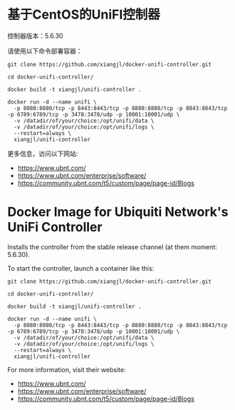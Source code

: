 # 基于CentOS的UniFI控制器

控制器版本：5.6.30

请使用以下命令部署容器：

```
git clone https://github.com/xiangjl/docker-unifi-controller.git

cd docker-unifi-controller/

docker build -t xiangjl/unifi-controller .

docker run -d --name unifi \
  -p 8080:8080/tcp -p 8443:8443/tcp -p 8880:8880/tcp -p 8843:8843/tcp -p 6789:6789/tcp -p 3478:3478/udp -p 10001:10001/udp \
  -v /datadir/of/your/choice:/opt/unifi/data \
  -v /datadir/of/your/choice:/opt/unifi/logs \
  --restart=always \
  xiangjl/unifi-controller
```

更多信息，访问以下网站:
 * https://www.ubnt.com/
 * https://www.ubnt.com/enterprise/software/
 * https://community.ubnt.com/t5/custom/page/page-id/Blogs


# Docker Image for Ubiquiti Network's UniFi Controller

Installs the controller from the stable release channel (at them moment: 5.6.30).

To start the controller, launch a container like this:

```
git clone https://github.com/xiangjl/docker-unifi-controller.git

cd docker-unifi-controller/

docker build -t xiangjl/unifi-controller .

docker run -d --name unifi \
  -p 8080:8080/tcp -p 8443:8443/tcp -p 8880:8880/tcp -p 8843:8843/tcp -p 6789:6789/tcp -p 3478:3478/udp -p 10001:10001/udp \
  -v /datadir/of/your/choice:/opt/unifi/data \
  -v /datadir/of/your/choice:/opt/unifi/logs \
  --restart=always \
  xiangjl/unifi-controller
```

For more information, visit their website:
 * https://www.ubnt.com/
 * https://www.ubnt.com/enterprise/software/
 * https://community.ubnt.com/t5/custom/page/page-id/Blogs
